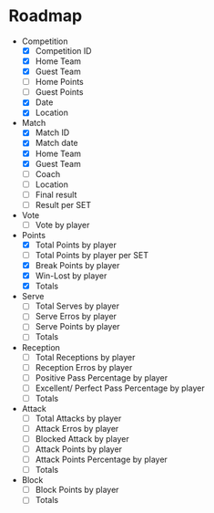 # Roadmap

- Competition
    - [x] Competition ID
    - [x] Home Team
    - [x] Guest Team
    - [ ] Home Points
    - [ ] Guest Points
    - [x] Date
    - [x] Location

- Match
    - [x] Match ID
    - [x] Match date
    - [x] Home Team
    - [x] Guest Team
    - [ ] Coach
    - [ ] Location
    - [ ] Final result
    - [ ] Result per SET

- Vote
    - [ ] Vote by player

- Points
    - [x] Total Points by player
    - [ ] Total Points by player per SET
    - [x] Break Points by player
    - [x] Win-Lost by player
    - [x] Totals

- Serve
    - [ ] Total Serves by player
    - [ ] Serve Erros by player
    - [ ] Serve Points by player
    - [ ] Totals

- Reception
    - [ ] Total Receptions by player
    - [ ] Reception Erros by player
    - [ ] Positive Pass Percentage by player
    - [ ] Excellent/ Perfect Pass Percentage by player
    - [ ] Totals

- Attack
    - [ ] Total Attacks by player
    - [ ] Attack Erros by player
    - [ ] Blocked Attack by player
    - [ ] Attack Points by player
    - [ ] Attack Points Percentage by player
    - [ ] Totals

- Block
    - [ ] Block Points by player
    - [ ] Totals